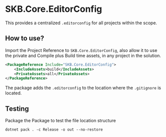 # SKB.Core.EditorConfig

This provides a centralized `.editorconfig` for all projects within the scope.

## How to use?
Import the Project Reference to `SKB.Core.EditorConfig`, also allow it to use the private
and Compile plus Build time assets, in any project in the solution.
```xml
<PackageReference Include="SKB.Core.EditorConfig">
	<IncludeAssets>build</IncludeAssets>
	<PrivateAssets>all</PrivateAssets>
</PackageReference>
```

The package adds the ``.editorconfig`` to the location where the `.gitignore` is located.

## Testing
Package the Package to test the file location structure
```shell
dotnet pack . -c Release -o out --no-restore
```
